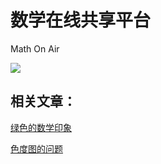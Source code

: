 # 数学在线共享平台

Math On Air

[<img src="http://img.taopic.com/uploads/allimg/140109/235032-14010ZT11144.jpg?raw=true" >](https://mmbiyelunwen.github.io)

## 相关文章：

[绿色的数学印象](http://blog.csdn.net/dachuangmath/article/details/51062407)

[色度图的问题](http://blog.csdn.net/dachuangmath/article/details/51037991)
